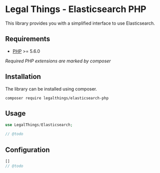 Legal Things - Elasticsearch PHP
==================

This library provides you with a simplified interface to use Elasticsearch.


## Requirements

- [PHP](http://www.php.net) >= 5.6.0

_Required PHP extensions are marked by composer_


## Installation

The library can be installed using composer.

    composer require legalthings/elasticsearch-php


## Usage

```php
use LegalThings/Elasticsearch;

// @todo
```


## Configuration

```php
[]
// @todo
```
